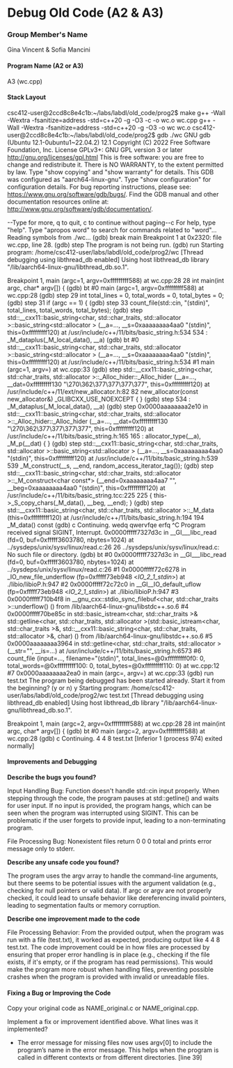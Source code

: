 # Debug Old Code (A2 & A3)

### Group Member's Name

Gina Vincent & Sofia Mancini

#### Program Name (A2 or A3)

A3 (wc.cpp)

#### Stack Layout

csc412-user@2ccd8c8e4c1b:~/labs/labdl/old_code/prog2$ make
g++ -Wall -Wextra -fsanitize=address -std=c++20 -g -O3   -c -o wc.o wc.cpp
g++ -Wall -Wextra -fsanitize=address -std=c++20 -g -O3 -o wc wc.o
csc412-user@2ccd8c8e4c1b:~/labs/labdl/old_code/prog2$ gdb ./wc
GNU gdb (Ubuntu 12.1-0ubuntu1~22.04.2) 12.1
Copyright (C) 2022 Free Software Foundation, Inc.
License GPLv3+: GNU GPL version 3 or later <http://gnu.org/licenses/gpl.html>
This is free software: you are free to change and redistribute it.
There is NO WARRANTY, to the extent permitted by law.
Type "show copying" and "show warranty" for details.
This GDB was configured as "aarch64-linux-gnu".
Type "show configuration" for configuration details.
For bug reporting instructions, please see:
<https://www.gnu.org/software/gdb/bugs/>.
Find the GDB manual and other documentation resources online at:
    <http://www.gnu.org/software/gdb/documentation/>.

--Type <RET> for more, q to quit, c to continue without paging--c
For help, type "help".
Type "apropos word" to search for commands related to "word"...
Reading symbols from ./wc...
(gdb) break main
Breakpoint 1 at 0x2320: file wc.cpp, line 28.
(gdb) step
The program is not being run.
(gdb) run
Starting program: /home/csc412-user/labs/labdl/old_code/prog2/wc 
[Thread debugging using libthread_db enabled]
Using host libthread_db library "/lib/aarch64-linux-gnu/libthread_db.so.1".

Breakpoint 1, main (argc=1, argv=0xfffffffff588) at wc.cpp:28
28      int main(int argc, char* argv[]) {
(gdb) bt
#0  main (argc=1, argv=0xfffffffff588) at wc.cpp:28
(gdb) step
29          int total_lines = 0, total_words = 0, total_bytes = 0;
(gdb) step
31          if (argc == 1) {
(gdb) step
33              count_file(std::cin, "(stdin)", total_lines, total_words, total_bytes);
(gdb) step
std::__cxx11::basic_string<char, std::char_traits<char>, std::allocator<char> >::basic_string<std::allocator<char> > (__a=..., __s=0xaaaaaaaa4aa0 "(stdin)", 
    this=0xfffffffff120) at /usr/include/c++/11/bits/basic_string.h:534
534           : _M_dataplus(_M_local_data(), __a)
(gdb) bt
#0  std::__cxx11::basic_string<char, std::char_traits<char>, std::allocator<char> >::basic_string<std::allocator<char> > (__a=..., __s=0xaaaaaaaa4aa0 "(stdin)", 
    this=0xfffffffff120) at /usr/include/c++/11/bits/basic_string.h:534
#1  main (argc=1, argv=<optimized out>) at wc.cpp:33
(gdb) step
std::__cxx11::basic_string<char, std::char_traits<char>, std::allocator<char> >::_Alloc_hider::_Alloc_hider (__a=..., __dat=0xfffffffff130 "\270\362\377\377\377\377", 
    this=0xfffffffff120) at /usr/include/c++/11/ext/new_allocator.h:82
82            new_allocator(const new_allocator&) _GLIBCXX_USE_NOEXCEPT { }
(gdb) step
534           : _M_dataplus(_M_local_data(), __a)
(gdb) step
0x0000aaaaaaaa2e10 in std::__cxx11::basic_string<char, std::char_traits<char>, std::allocator<char> >::_Alloc_hider::_Alloc_hider (__a=..., 
    __dat=0xfffffffff130 "\270\362\377\377\377\377", this=0xfffffffff120) at /usr/include/c++/11/bits/basic_string.h:165
165             : allocator_type(__a), _M_p(__dat) { }
(gdb) step
std::__cxx11::basic_string<char, std::char_traits<char>, std::allocator<char> >::basic_string<std::allocator<char> > (__a=..., __s=0xaaaaaaaa4aa0 "(stdin)", this=0xfffffffff120) at /usr/include/c++/11/bits/basic_string.h:539
539             _M_construct(__s, __end, random_access_iterator_tag());
(gdb) step
std::__cxx11::basic_string<char, std::char_traits<char>, std::allocator<char> >::_M_construct<char const*> (__end=0xaaaaaaaa4aa7 "", __beg=0xaaaaaaaa4aa0 "(stdin)", 
    this=0xfffffffff120) at /usr/include/c++/11/bits/basic_string.tcc:225
225               { this->_S_copy_chars(_M_data(), __beg, __end); }
(gdb) step
std::__cxx11::basic_string<char, std::char_traits<char>, std::allocator<char> >::_M_data (this=0xfffffffff120) at /usr/include/c++/11/bits/basic_string.h:194
194           _M_data() const
(gdb) c
Continuing.
wedq
qwervfqe
erfq
^C
Program received signal SIGINT, Interrupt.
0x0000fffff7327d3c in __GI___libc_read (fd=0, buf=0xfffff3603780, nbytes=1024) at ../sysdeps/unix/sysv/linux/read.c:26
26      ../sysdeps/unix/sysv/linux/read.c: No such file or directory.
(gdb) bt
#0  0x0000fffff7327d3c in __GI___libc_read (fd=0, buf=0xfffff3603780, nbytes=1024) at ../sysdeps/unix/sysv/linux/read.c:26
#1  0x0000fffff72c6278 in _IO_new_file_underflow (fp=0xfffff73eb948 <_IO_2_1_stdin_>) at ./libio/libioP.h:947
#2  0x0000fffff72c72c0 in __GI__IO_default_uflow (fp=0xfffff73eb948 <_IO_2_1_stdin_>) at ./libio/libioP.h:947
#3  0x0000fffff710b4f8 in __gnu_cxx::stdio_sync_filebuf<char, std::char_traits<char> >::underflow() () from /lib/aarch64-linux-gnu/libstdc++.so.6
#4  0x0000fffff70be85c in std::basic_istream<char, std::char_traits<char> >& std::getline<char, std::char_traits<char>, std::allocator<char> >(std::basic_istream<char, std::char_traits<char> >&, std::__cxx11::basic_string<char, std::char_traits<char>, std::allocator<char> >&, char) () from /lib/aarch64-linux-gnu/libstdc++.so.6
#5  0x0000aaaaaaaa3964 in std::getline<char, std::char_traits<char>, std::allocator<char> > (__str="", __is=...) at /usr/include/c++/11/bits/basic_string.h:6573
#6  count_file (input=..., filename="(stdin)", total_lines=@0xfffffffff0f0: 0, total_words=@0xfffffffff100: 0, total_bytes=@0xfffffffff110: 0) at wc.cpp:12
#7  0x0000aaaaaaaa2ea0 in main (argc=<optimized out>, argv=<optimized out>) at wc.cpp:33
(gdb) run test.txt
The program being debugged has been started already.
Start it from the beginning? (y or n) y
Starting program: /home/csc412-user/labs/labdl/old_code/prog2/wc test.txt
[Thread debugging using libthread_db enabled]
Using host libthread_db library "/lib/aarch64-linux-gnu/libthread_db.so.1".

Breakpoint 1, main (argc=2, argv=0xfffffffff588) at wc.cpp:28
28      int main(int argc, char* argv[]) {
(gdb) bt
#0  main (argc=2, argv=0xfffffffff588) at wc.cpp:28
(gdb) c
Continuing.
4 4 8 test.txt
[Inferior 1 (process 974) exited normally]


#### Improvements and Debugging

**Describe the bugs you found?**

Input Handling Bug: Function doesn't handle std::cin input properly. When stepping through the code, the program pauses at std::getline() and waits for user input. If no input is provided, the program hangs, which can be seen when the program was interrupted using SIGINT. This can be problematic if the user forgets to provide input, leading to a non-terminating program.

File Processing Bug: Nonexistent files return 0 0 0 total and prints error message only to stderr.

**Describe any unsafe code you found?**

The program uses the argv array to handle the command-line arguments, but there seems to be potential issues with the argument validation (e.g., checking for null pointers or valid data). If argc or argv are not properly checked, it could lead to unsafe behavior like dereferencing invalid pointers, leading to segmentation faults or memory corruption.

**Describe one improvement made to the code**

File Processing Behavior: From the provided output, when the program was run with a file (test.txt), it worked as expected, producing output like 4 4 8 test.txt. The code improvement could be in how files are processed by ensuring that proper error handling is in place (e.g., checking if the file exists, if it's empty, or if the program has read permissions). This would make the program more robust when handling files, preventing possible crashes when the program is provided with invalid or unreadable files.

#### Fixing a Bug or Improving the Code

Copy your original code as NAME_original.c or NAME_original.cpp.

Implement a fix or improvement identified above. What lines was it implemented?

- The error message for missing files now uses argv[0] to include the program’s name in the error message. This helps when the program is called in different contexts or from different directories. [line 39]